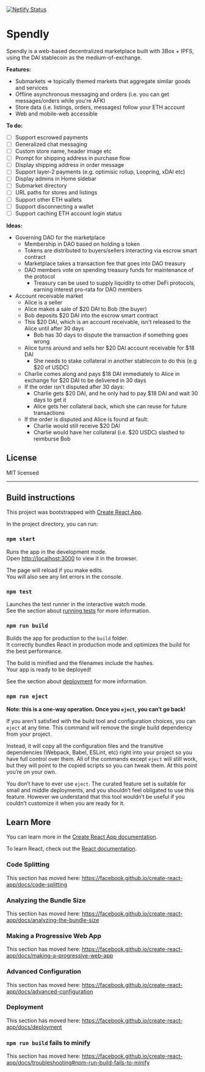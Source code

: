 [![Netlify Status](https://api.netlify.com/api/v1/badges/4cfbbdc3-e5aa-4187-aaa0-dedd5bd8c6c9/deploy-status)](https://app.netlify.com/sites/blissful-volhard-ce0075/deploys)

# Spendly

Spendly is a web-based decentralized marketplace built with 3Box + IPFS, using the DAI stablecoin as the medium-of-exchange.

**Features:**

+ Submarkets => topically themed markets that aggregate similar goods and services
+ Offline asynchronous messaging and orders (i.e. you can get messages/orders while you're AFK)
+ Store data (i.e. listings, orders, messages) follow your ETH account
+ Web and mobile-web accessible

**To do:**

- [ ] Support escrowed payments
- [ ] Generalized chat messaging
- [ ] Custom store name, header image etc
- [ ] Prompt for shipping address in purchase flow
- [ ] Display shipping address in order message
- [ ] Support layer-2 payments (e.g. optimisic rollup, Loopring, xDAI etc)
- [ ] Display admins in Home sidebar
- [ ] Submarket directory
- [ ] URL paths for stores and listings
- [ ] Support other ETH wallets
- [ ] Support disconnecting a wallet
- [ ] Support caching ETH account login status

**Ideas:**

- Governing DAO for the marketplace
  - Membership in DAO based on holding a token
  - Tokens are distributed to buyers/sellers interacting via escrow smart contract
  - Marketplace takes a transaction fee that goes into DAO treasury
  - DAO members vote on spending treasury funds for maintenance of the protocol
    - Treasury can be used to supply liquidity to other DeFi protocols, earning interest pro-rata for DAO members
- Account receivable market
  - Alice is a seller
  - Alice makes a sale of $20 DAI to Bob (the buyer)
  - Bob deposits $20 DAI into the escrow smart contract
  - This $20 DAI, which is an account receivable, isn't released to the Alice until after 30 days
    - Bob has 30 days to dispute the transaction if something goes wrong
  - Alice turns around and sells her $20 DAI account receivable for $18 DAI
    - She needs to stake collateral in another stablecoin to do this (e.g $20 of USDC)
  - Charlie comes along and pays $18 DAI immediately to Alice in exchange for $20 DAI to be delivered in 30 days
  - If the order isn't disputed after 30 days:
    - Charlie gets $20 DAI, and he only had to pay $18 DAI and wait 30 days to get it
    - Alice gets her collateral back, which she can reuse for future transactions
  - If the order is disputed and Alice is found at fault:
    - Charlie would still receive $20 DAI
    - Charlie would have her collateral (i.e. $20 USDC) slashed to reimburse Bob
  
## License

MIT licensed 

---

## Build instructions

This project was bootstrapped with [Create React App](https://github.com/facebook/create-react-app).

In the project directory, you can run:

### `npm start`

Runs the app in the development mode.<br />
Open [http://localhost:3000](http://localhost:3000) to view it in the browser.

The page will reload if you make edits.<br />
You will also see any lint errors in the console.

### `npm test`

Launches the test runner in the interactive watch mode.<br />
See the section about [running tests](https://facebook.github.io/create-react-app/docs/running-tests) for more information.

### `npm run build`

Builds the app for production to the `build` folder.<br />
It correctly bundles React in production mode and optimizes the build for the best performance.

The build is minified and the filenames include the hashes.<br />
Your app is ready to be deployed!

See the section about [deployment](https://facebook.github.io/create-react-app/docs/deployment) for more information.

### `npm run eject`

**Note: this is a one-way operation. Once you `eject`, you can’t go back!**

If you aren’t satisfied with the build tool and configuration choices, you can `eject` at any time. This command will remove the single build dependency from your project.

Instead, it will copy all the configuration files and the transitive dependencies (Webpack, Babel, ESLint, etc) right into your project so you have full control over them. All of the commands except `eject` will still work, but they will point to the copied scripts so you can tweak them. At this point you’re on your own.

You don’t have to ever use `eject`. The curated feature set is suitable for small and middle deployments, and you shouldn’t feel obligated to use this feature. However we understand that this tool wouldn’t be useful if you couldn’t customize it when you are ready for it.

## Learn More

You can learn more in the [Create React App documentation](https://facebook.github.io/create-react-app/docs/getting-started).

To learn React, check out the [React documentation](https://reactjs.org/).

### Code Splitting

This section has moved here: https://facebook.github.io/create-react-app/docs/code-splitting

### Analyzing the Bundle Size

This section has moved here: https://facebook.github.io/create-react-app/docs/analyzing-the-bundle-size

### Making a Progressive Web App

This section has moved here: https://facebook.github.io/create-react-app/docs/making-a-progressive-web-app

### Advanced Configuration

This section has moved here: https://facebook.github.io/create-react-app/docs/advanced-configuration

### Deployment

This section has moved here: https://facebook.github.io/create-react-app/docs/deployment

### `npm run build` fails to minify

This section has moved here: https://facebook.github.io/create-react-app/docs/troubleshooting#npm-run-build-fails-to-minify
